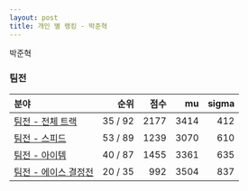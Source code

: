 ```yaml
---
layout: post
title: 개인 별 랭킹 - 박준혁
---
```


박준혁


### 팀전

| 분야 | 순위 | 점수 | mu | sigma |
|:---|---:|---:|---:|---:|
| [팀전 - 전체 트랙](../team-full) | 35 / 92 | 2177 | 3414 | 412 |
| [팀전 - 스피드](../team-speed) | 53 / 89 | 1239 | 3070 | 610 |
| [팀전 - 아이템](../team-item) | 40 / 87 | 1455 | 3361 | 635 |
| [팀전 - 에이스 결정전](../team-ace) | 20 / 35 | 992 | 3504 | 837 |
